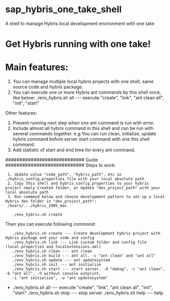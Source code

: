 # sap_hybris_one_take_shell
A shell to manage Hybris local development environment with one take

# Get Hybris running with one take!

# Main features:
1. You can manage multiple local hybris projects with one shell, same source code and hybris package.
2. You can execute one or more Hybris ant commands by this shell once, like below:
./env_hybris.sh all --- execute "create", "link", "ant clean all", "init", "start"

Other features:
1. Prevent running next step when one ant command is run with error.
2. Include almost all hybris command in this shell and can be run with several commands together.
e.g You can run clean, initialize, update hybris command before server start command with one this shell command.
3. Add statistic of  start and end time for every ant command.



############################ Guide ############################
Steps to work:

     1. Update value "code_path", "hybris_path", etc in ./hybris_config.properties file with your local absolute path
     2. Copy this shell and hybris_config.properties to your hybris project newly Created folder, or Update "dev_project_path" with your local absolute path
     3. Run commond below and choose development pattern to set up a local Hybris dev folder in "dev_project_path":
     /Users/.../hybris_1905_mac

       ./env_hybris.sh create

Then you can execute following commond:

       ./env_hybris.sh create --- Create development hybris project with Hybris package and your code and config
       ./env_hybris.sh link --- Link custom folder and config file (local.properties and localextensions.xml)
       ./env_hybris.sh clean --- ant clean
       ./env_hybris.sh build --- ant all. -c "ant clean" and "ant all"
       ./env_hybris.sh update --- ant updatesystem
       ./env_hybris.sh init --- ant initialize
       ./env_hybris.sh start --- start server. -d "debug", -c "ant clean", -b "ant all", -h without console outprint,
       -i "ant initialize", -u "ant updatesystem"

   *   ./env_hybris.sh all --- execute "create", "link", "ant clean all", "init", "start"
       ./env_hybris.sh stop --- stop server
       ./env_hybris.sh help --- help

